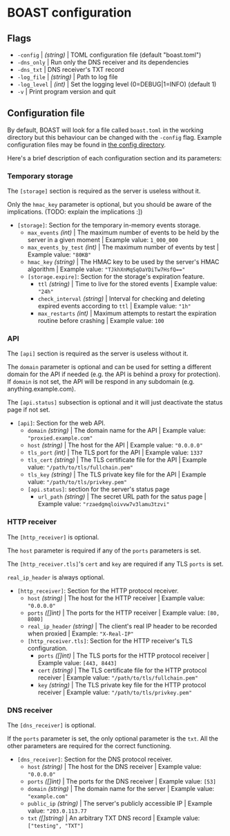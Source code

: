 # BOAST configuration

## Flags

* `-config` | _(string)_ | TOML configuration file (default "boast.toml")
* `-dns_only` | Run only the DNS receiver and its dependencies
* `-dns_txt` | DNS receiver's TXT record
* `-log_file` | _(string)_ | Path to log file
* `-log_level` | _(int)_ | Set the logging level (0=DEBUG|1=INFO) (default 1)
* `-v` | Print program version and quit

## Configuration file

By default, BOAST will look for a file called `boast.toml` in the working directory but this behaviour can be changed with the `-config` flag.
Example configuration files may be found in [the config directory](https://github.com/marcoagner/boast/tree/master/examples/config).

Here's a brief description of each configuration section and its parameters:

### Temporary storage

The `[storage]` section is required as the server is useless without it.

Only the `hmac_key` parameter is optional, but you should be aware of the implications. (TODO: explain the implications :])
  
* `[storage]`: Section for the temporary in-memory events storage.
  * `max_events` _(int)_ | The maximum number of events to be held by the server in a given moment | Example value: `1_000_000`
  * `max_events_by_test` _(int)_ | The maximum number of events by test | Example value: `"80KB"`
  * `hmac_key` _(string)_ | The HMAC key to be used by the server's HMAC algorithm | Example value: `"TJkhXnMqSqOaYDiTw7HsfQ=="`
  * `[storage.expire]`: Section for the storage's expiration feature.
    * `ttl` _(string)_ | Time to live for the stored events | Example value: `"24h"`
    * `check_interval` _(string)_ | Interval for checking and deleting expired events according to `ttl` | Example value: `"1h"`
    * `max_restarts` _(int)_ | Maximum attempts to restart the expiration routine before crashing | Example value: `100`

### API

The `[api]` section is required as the server is useless without it.

The `domain` parameter is optional and can be used for setting a different domain for
the API if needed (e.g. the API is behind a proxy for protection). If `domain` is not set, the API will be respond in any subdomain (e.g. anything.example.com).

The `[api.status]` subsection is optional and it will just deactivate the status page if not set.

* `[api]`: Section for the web API.
  * `domain` _(string)_ | The domain name for the API | Example value: `"proxied.example.com"`
  * `host` _(string)_ | The host for the API | Example value: `"0.0.0.0"`
  * `tls_port` _(int)_ | The TLS port for the API | Example value: `1337`
  * `tls_cert` _(string)_ | The TLS certificate file for the API | Example value: `"/path/to/tls/fullchain.pem"`
  * `tls_key` _(string)_ | The TLS private key file for the API | Example value: `"/path/to/tls/privkey.pem"`
  * `[api.status]`: section for the server's status page
    * `url_path` _(string)_ | The secret URL path for the satus page | Example value: `"rzaedgmqloivvw7v3lamu3tzvi"`
    
### HTTP receiver
    
The `[http_receiver]` is optional.

The `host` parameter is required if any of the `ports` parameters is set.

The `[http_receiver.tls]`'s `cert` and `key` are required if any TLS `ports` is set.

`real_ip_header` is always optional.

* `[http_receiver]`: Section for the HTTP protocol receiver.
  * `host` _(string)_ | The host for the HTTP receiver | Example value: `"0.0.0.0"`
  * `ports` _([]int)_ | The ports for the HTTP receiver | Example value: `[80, 8080]`
  * `real_ip_header` _(string)_ | The client's real IP header to be recorded when proxied | Example: `"X-Real-IP"`
  * `[http_receiver.tls]`: Section for the HTTP receiver's TLS configuration.
    * `ports` _([]int)_ | The TLS ports for the HTTP protocol receiver | Example value: `[443, 8443]`
    * `cert` _(string)_ | The TLS certificate file for the HTTP protocol receiver | Example value: `"/path/to/tls/fullchain.pem"`
    * `key` _(string)_ | The TLS private key file for the HTTP protocol receiver | Example value: `"/path/to/tls/privkey.pem"`
    
### DNS receiver

The `[dns_receiver]` is optional.

If the `ports` parameter is set, the only optional parameter is the `txt`. All the other
parameters are required for the correct functioning.
    
* `[dns_receiver]`: Section for the DNS protocol receiver.
  * `host` _(string)_ | The host for the DNS receiver | Example value: `"0.0.0.0"`
  * `ports` _([]int)_ | The ports for the DNS receiver | Example value: `[53]`
  * `domain` _(string)_ | The domain name for the server | Example value: `"example.com"`
  * `public_ip` _(string)_ | The server's publicly accessible IP | Example value: `"203.0.113.77`
  * `txt` _([]string)_ | An arbitrary TXT DNS record | Example value: `["testing", "TXT"]`

